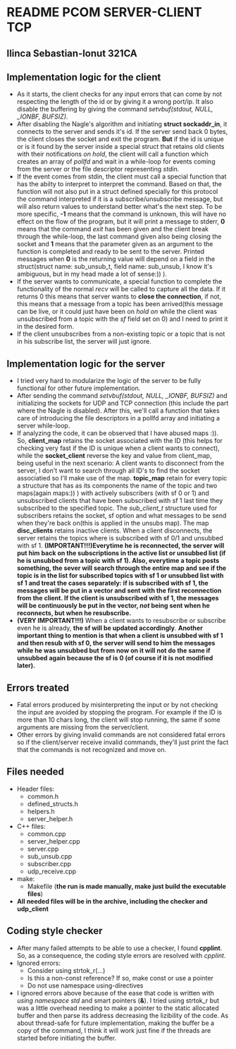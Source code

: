 # README PCOM SERVER-CLIENT TCP
## Ilinca Sebastian-Ionut 321CA

## Implementation logic for the client
* As it starts, the client checks for any input errors that can come by not respecting the length of the id or by giving it a wrong port/ip. It also disable the buffering by giving the command *setvbuf(stdout, NULL, _IONBF, BUFSIZ)*.
* After disabling the Nagle's algorithm and initiating **struct sockaddr_in**, it connects to the server and sends it's id. If the server send back 0 bytes, the client closes the socket and exit the program. **But** if the id is unique or is it found by the server inside a special struct that retains old clients with their notifications *on hold*, the client will call a function which creates an array of *pollfd* and wait in a while-loop for events coming from the server or the file descriptor representing *stdin*.
* If the event comes from stdin, the client must call a special function that has the abilty to interpret to interpret the command. Based on that, the function will not also put in a struct defined specially for this protocol the command interpreted if it is a subscribe/unsubscribe message, but will also return values to understand better what's the next step. To be more specific, **-1** means that the command is unknown, this will have no effect on the flow of the program, but it will print a message to stderr, **0** means that the command *exit* has been given and the client break through the while-loop, the last command given also being closing the socket and **1** means that the parameter given as an argument to the function is completed and ready to be sent to the server. Printed messages when **0** is the returning value will depend on a field in the struct(struct name: sub_unsub_t, field name: sub_unsub, I know it's ambiguous, but in my head made a lot of sense:)) ).
* If the server wants to communicate, a special function to complete the functionality of the normal *recv* will be called to capture all the data. If it returns 0 this means that server wants to **close the connection**, if not, this means that a message from a topic has been arrived(this message can be live, or it could just have been on *hold on* while the client was unsubscribed from a topic with the *sf* field set on 0) and I need to print it in the desired form.
* If the client unsubscribes from a non-existing topic or a topic that is not in his subscribe list, the server will just ignore.

## Implementation logic for the server
* I tried very hard to modularize the logic of the server to be fully functional for other future implementation.
* After sending the command *setvbuf(stdout, NULL, _IONBF, BUFSIZ)* and initializing the sockets for UDP and TCP connection (this include the part where the Nagle is disabled). After this, we'll call a function that takes care of introducing the file descriptors in a pollfd array and initiating a server while-loop.
* If analyzing the code, it can be observed that I have abused maps :)). So, **client_map** retains the socket associated with the ID (this helps for checking very fast if the ID is unique when a client wants to connect), while the **socket_client** reverse the key and value from client_map, being useful in the next scenario: A client wants to disconnect from the server, I don't want to search through all ID's to find the socket associatied so I'll make use of the map. **topic_map** retain for every topic a structure that has as its components the name of the topic and two maps(again maps:)) ) with actively subscribers (with sf 0 or 1) and unsubscribed clients that have been subscribed with sf 1 last time they subscribed to the specified topic. The *sub_client_t* structure used for subscribers retains the socket, sf option and what messages to be send when they're back on(this is applied in the unsubs map). The map **disc_clients** retains inactive clients. When a client disconnects, the server retains the topics where is subscribed with sf 0/1 and unsubbed with sf 1. **(IMPORTANT!!!)Everytime he is reconnected, the server will put him back on the subscriptions in the active list or unsubbed list (if he is unsubbed from a topic with sf 1). Also, everytime a topic posts something, the sever will search through the entire map and see if the topic is in the list for subscribed topics with sf 1 or unsubbed list with sf 1 and treat the cases separately: if is subscribed with sf 1, the messages will be put in a vector and sent with the first reconnection from the client. If the client is unsubscribed with sf 1, the messages will be continuously be put in the vector, *not* being sent when he reconnects, but when he resubscribe.**
* **(VERY IMPORTANT!!!)** When a client wants to resubscribe or subscribe even he is already, **the sf will be updated accordingly**. **Another important thing to mention is that when a client is unsubbed with sf 1 and then resub with sf 0, the server will send to him the messages while he was unsubbed but from now on it will not do the same if unsubbed again because the sf is 0 (of course if it is not modified later).**

## Errors treated
* Fatal errors produced by misinterpreting the input or by not checking the input are avoided by stopping the program. For example if the ID is more than 10 chars long, the client will stop running, the same if some arguments are missing from the server/client.
* Other errors by giving invalid commands are not considered fatal errors so if the client/server receive invalid commands, they'll just print the fact that the commands is not recognized and move on.

## Files needed
* Header files:
    * common.h
    * defined_structs.h
    * helpers.h
    * server_helper.h
* C++ files:
    * common.cpp
    * server_helper.cpp
    * server.cpp
    * sub_unsub.cpp
    * subscriber.cpp
    * udp_receive.cpp
* make:
    * Makefile (**the run is made manually, make just build the executable files**)
* **All needed files will be in the archive, including the checker and udp_client**

## Coding style checker
* After many failed attempts to be able to use a checker, I found **cpplint**. So, as a consequence, the coding style errors are resolved with *cpplint*.
* Ignored errors:
    * Consider using strtok_r(...)
    * Is this a non-const reference? If so, make const or use a pointer
    * Do not use namespace using-directives
* I ignored errors above because of the ease that code is written with *using namespace std* and smart pointers (**&**). I tried using strtok_r but was a little overhead needing to make a pointer to the static allocated buffer and then parse its address decreasing the lizibility of the code. As about thread-safe for future implementation, making the buffer be a copy of the command, I think it will work just fine if the threads are started before initiating the buffer.
